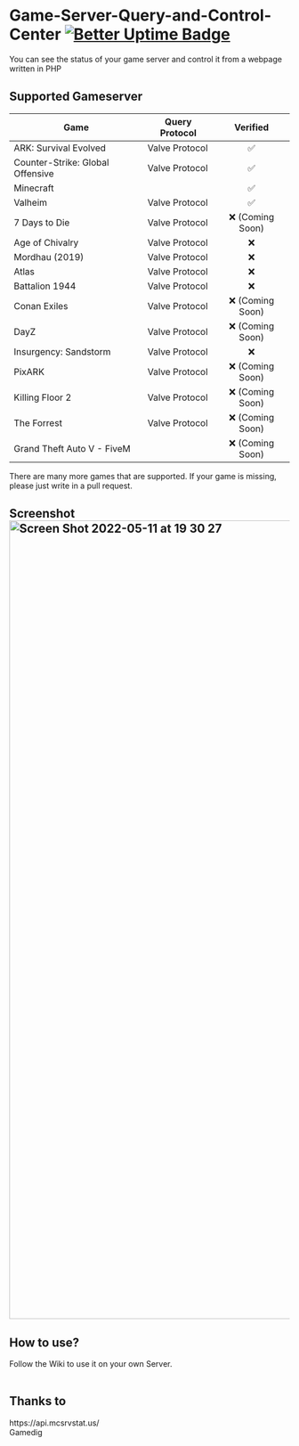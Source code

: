 # Game-Server-Query-and-Control-Center  [![Better Uptime Badge](https://betteruptime.com/status-badges/v1/monitor/eexa.svg)](https://statuspage.muehlhaeusler.online)
You can see the status of your game server and control it from a webpage written in PHP

## Supported Gameserver
|  Game |  Query Protocol |  Verified |
| ------------ | ------------ | :------------: |
| ARK: Survival Evolved  | Valve Protocol  | ✅ |
| Counter-Strike: Global Offensive  |  Valve Protocol |  ✅ |
|  Minecraft |   | ✅  |
|  Valheim | Valve Protocol  | ✅  |
| 7 Days to Die  | Valve Protocol  | ❌ (Coming Soon)  |
| Age of Chivalry  |  Valve Protocol |  ❌ |
| Mordhau (2019)  | Valve Protocol  | ❌  |
|  Atlas | Valve Protocol  | ❌  |
| Battalion 1944  |  Valve Protocol | ❌  |
|  Conan Exiles |  Valve Protocol  |  ❌ (Coming Soon) |
| DayZ  | Valve Protocol  | ❌ (Coming Soon)  |
|  Insurgency: Sandstorm |  Valve Protocol |  ❌ |
| PixARK  | Valve Protocol  | ❌ (Coming Soon)  |
| Killing Floor 2  |  Valve Protocol |  ❌ (Coming Soon) |
| The Forrest  | Valve Protocol  |  ❌ (Coming Soon) |
| Grand Theft Auto V - FiveM  |   |  ❌ (Coming Soon) |

There are many more games that are supported. If your game is missing, please just write in a pull request.

## Screenshot<img width="1434" alt="Screen Shot 2022-05-11 at 19 30 27" src="https://user-images.githubusercontent.com/67545895/167980185-545f097c-3ad2-4380-b55a-6ebba7af6063.png">


<h2>How to use?</h2>
Follow the Wiki to use it on your own Server.<br>
<br>


<h2>Thanks to</h2>
https://api.mcsrvstat.us/ <br>
Gamedig

